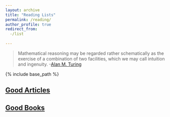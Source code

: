 ```yaml
---
layout: archive
title: "Reading Lists"
permalink: /reading/
author_profile: true
redirect_from:
  -/list
  
---
```


> Mathematical reasoning may be regarded rather schematically as the exercise of a combination of two facilities, which we may call intuition and ingenuity. 
> -[Alan M. Turing](https://en.wikiquote.org/wiki/Alan_Turing)

{% include base_path %}

## [Good Articles](https://gkorpal.github.io/article-list/)

## [Good Books](https://gkorpal.github.io/book-list/)
